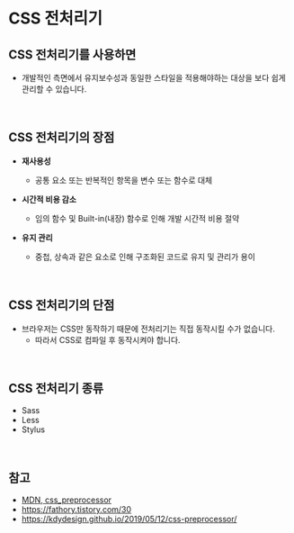 # CSS 전처리기

## CSS 전처리기를 사용하면 
    
- 개발적인 측면에서 유지보수성과 동일한 스타일을 적용해야하는 대상을 보다 쉽게 관리할 수 있습니다.

<br>

## CSS 전처리기의 장점

- __재사용성__ 
    - 공통 요소 또는 반복적인 항목을 변수 또는 함수로 대체
- __시간적 비용 감소__ 
    - 임의 함수 및 Built-in(내장) 함수로 인해 개발 시간적 비용 절약

- __유지 관리__ 
    - 중첩, 상속과 같은 요소로 인해 구조화된 코드로 유지 및 관리가 용이

<br>

## CSS 전처리기의 단점
- 브라우저는 CSS만 동작하기 때문에 전처리기는 직접 동작시킬 수가 없습니다. 
    - 따라서 CSS로 컴파일 후 동작시켜야 합니다.

<br>

## CSS 전처리기 종류
- Sass
- Less
- Stylus



<br>

## 참고
- [MDN, css_preprocessor](https://developer.mozilla.org/ko/docs/Glossary/CSS_preprocessor)
- https://fathory.tistory.com/30
- https://kdydesign.github.io/2019/05/12/css-preprocessor/